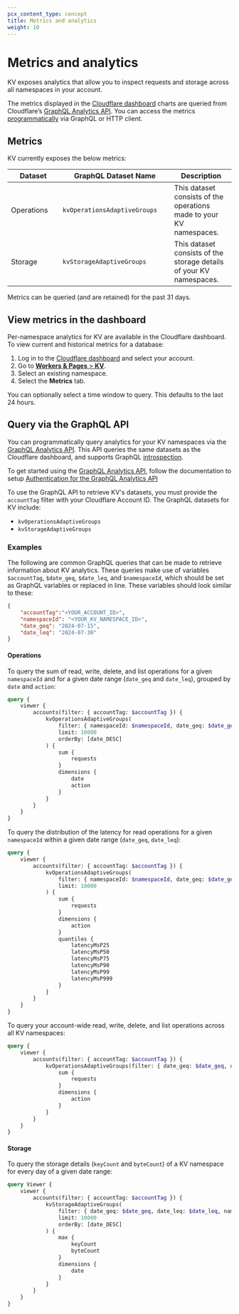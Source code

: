 ```yaml
---
pcx_content_type: concept
title: Metrics and analytics
weight: 10
---
```


# Metrics and analytics

KV exposes analytics that allow you to inspect requests and storage across all namespaces in your account.

The metrics displayed in the [Cloudflare dashboard](https://dash.cloudflare.com/) charts are queried from Cloudflare’s [GraphQL Analytics API](/analytics/graphql-api/). You can access the metrics [programmatically](#query-via-the-graphql-api) via GraphQL or HTTP client.

## Metrics

KV currently exposes the below metrics:

| <div style="width:100px">Dataset  </div>    | <div style="width:235px">GraphQL Dataset Name </div>       | Description                                                   |
| ----------------------- | --------------------------- | ------------------------------------------------------------- |
| Operations              | `kvOperationsAdaptiveGroups`| This dataset consists of the operations made to your KV namespaces.  |
| Storage                 | `kvStorageAdaptiveGroups`   | This dataset consists of the storage details of your KV namespaces.   |

Metrics can be queried (and are retained) for the past 31 days.

## View metrics in the dashboard

Per-namespace analytics for KV are available in the Cloudflare dashboard. To view current and historical metrics for a database:

1. Log in to the [Cloudflare dashboard](https://dash.cloudflare.com) and select your account.
2. Go to [**Workers & Pages** > **KV**](https://dash.cloudflare.com/?to=/:account/workers/kv/namespaces).
3. Select an existing namespace.
4. Select the **Metrics** tab.

You can optionally select a time window to query. This defaults to the last 24 hours.

## Query via the GraphQL API

You can programmatically query analytics for your KV namespaces via the [GraphQL Analytics API](/analytics/graphql-api/). This API queries the same datasets as the Cloudflare dashboard, and supports GraphQL [introspection](/analytics/graphql-api/features/discovery/introspection/).

To get started using the [GraphQL Analytics API](/analytics/graphql-api/), follow the documentation to setup [Authentication for the GraphQL Analytics API](/analytics/graphql-api/getting-started/authentication/)

To use the GraphQL API to retrieve KV's datasets, you must provide the `accountTag` filter with your Cloudflare Account ID. The GraphQL datasets for KV include:

- `kvOperationsAdaptiveGroups`
- `kvStorageAdaptiveGroups`

### Examples

The following are common GraphQL queries that can be made to retrieve information about KV analytics. These queries make use of variables `$accountTag`, `$date_geq`, `$date_leq`, and `$namespaceId`, which should be set as GraphQL variables or replaced in line. These variables should look similar to these:

```json
{
    "accountTag":"<YOUR_ACCOUNT_ID>",
    "namespaceId": "<YOUR_KV_NAMESPACE_ID>",
    "date_geq": "2024-07-15",
    "date_leq": "2024-07-30"
}
```

#### Operations

To query the sum of read, write, delete, and list operations for a given `namespaceId` and for a given date range (`date_geq` and `date_leq`), grouped by `date` and `action`:
```graphql
query {
    viewer {
        accounts(filter: { accountTag: $accountTag }) {
            kvOperationsAdaptiveGroups(
                filter: { namespaceId: $namespaceId, date_geq: $date_geq, date_leq: $date_leq }
                limit: 10000
				orderBy: [date_DESC]
            ) {
                sum {
                    requests
                }
                dimensions {
                    date
                    action
                }
            }
        }
    }
}
```


To query the distribution of the latency for read operations for a given `namespaceId` within a given date range (`date_geq`, `date_leq`):

```graphql
query {
    viewer {
        accounts(filter: { accountTag: $accountTag }) {
            kvOperationsAdaptiveGroups(
                filter: { namespaceId: $namespaceId, date_geq: $date_geq, date_leq: $date_leq, action: "GET" }
                limit: 10000
            ) {
                sum {
                    requests
                }
                dimensions {
                    action
                }
                quantiles {
                    latencyMsP25
                    latencyMsP50
                    latencyMsP75
                    latencyMsP90
                    latencyMsP99
                    latencyMsP999
                }
            }
        }
    }
}
```

To query your account-wide read, write, delete, and list operations across all KV namespaces:

```graphql
query {
    viewer {
        accounts(filter: { accountTag: $accountTag }) {
            kvOperationsAdaptiveGroups(filter: { date_geq: $date_geq, date_leq: $date_leq  }, limit: 10000) {
                sum {
                    requests
                }
                dimensions {
                    action
                }
            }
        }
    }
}
```

#### Storage

To query the storage details (`keyCount` and `byteCount`) of a KV namespace for every day of a given date range:

```graphql
query Viewer {
    viewer {
        accounts(filter: { accountTag: $accountTag }) {
            kvStorageAdaptiveGroups(
                filter: { date_geq: $date_geq, date_leq: $date_leq, namespaceId: $namespaceId }
                limit: 10000
                orderBy: [date_DESC]
            ) {
                max {
                    keyCount
                    byteCount
                }
                dimensions {
                    date
                }
            }
        }
    }
}
```
